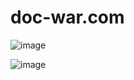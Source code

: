 # doc-war.com

![image](https://github.com/user-attachments/assets/0e010dde-86a3-4295-9780-e9339fd745d7)

![image](https://github.com/user-attachments/assets/d187561c-f6fa-476b-a3a7-42d758cbe727)

